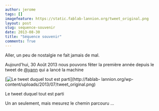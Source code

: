 ```yaml
---
author: jerome
tags: []
imagefeature: https://static.fablab-lannion.org/tweet_original.png
layout: post
slug: sequence-souvenir
date: 2013-08-30
title: "Séquence souvenir"
comments: True
---
```

Aller, un peu de nostalgie ne fait jamais de mal.

Aujourd'hui, 30 Août 2013 nous pouvons fêter la première année depuis le tweet
de [@yann](http://fablab-lannion.org/membres/yann/) qui a lancé la machine

[![Le tweet duquel tout est
parti](https://static.fablab-lannion.org/tweet_original-300x59.png)](http://fablab-
lannion.org/wp-content/uploads/2013/07/tweet_original.png)

Le tweet duquel tout est parti

Un an seulement, mais mesurez le chemin parcouru …


